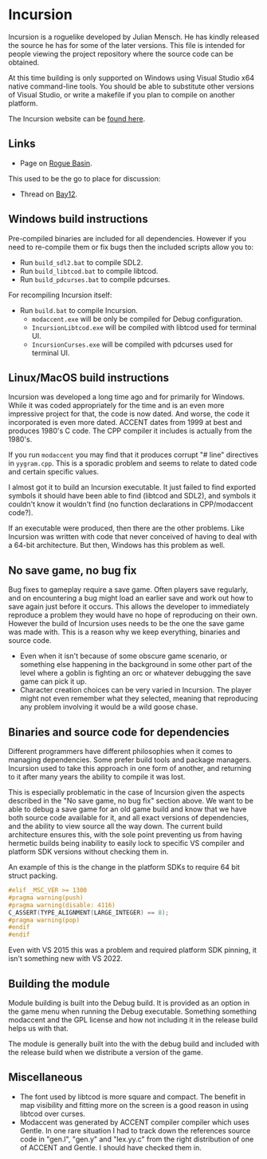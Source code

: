 Incursion
=========

Incursion is a roguelike developed by Julian Mensch.  He has kindly released the source he has for some of the later versions.  This file is intended for people viewing the project repository where the source code can be obtained.

At this time building is only supported on Windows using Visual Studio x64 native command-line tools.  You should be able to substitute other versions of Visual Studio, or write a makefile if you plan to compile on another platform.

The Incursion website can be [found here](http://incursion-roguelike.net).

Links
-----

 * Page on [Rogue Basin](http://www.roguebasin.com/index.php?title=Incursion).

This used to be the go to place for discussion:

 * Thread on [Bay12](http://bay12forums.com/smf/index.php?topic=139289).

Windows build instructions
--------------------------

Pre-compiled binaries are included for all dependencies. However if you need to re-compile them
or fix bugs then the included scripts allow you to:

* Run `build_sdl2.bat` to compile SDL2.
* Run `build_libtcod.bat` to compile libtcod.
* Run `build_pdcurses.bat` to compile pdcurses.

For recompiling Incursion itself:

* Run `build.bat` to compile Incursion.
   * `modaccent.exe` will be only be compiled for Debug configuration.
   * `IncursionLibtcod.exe` will be compiled with libtcod used for terminal UI.
   * `IncursionCurses.exe` will be compiled with pdcurses used for terminal UI.

Linux/MacOS build instructions
------------------------------

Incursion was developed a long time ago and for primarily for Windows. While it was coded
appropriately for the time and is an even more impressive project for that, the code is now dated.
And worse, the code it incorporated is even more dated. ACCENT dates from 1999 at best and
produces 1980's C code. The CPP compiler it includes is actually from the 1980's.

If you run `modaccent` you may find that it produces corrupt "# line" directives in `yygram.cpp`.
This is a sporadic problem and seems to relate to dated code and certain specific values.

I almost got it to build an Incursion executable. It just failed to find exported symbols it should
have been able to find (libtcod and SDL2), and symbols it couldn't know it wouldn't find (no
function declarations in CPP/modaccent code?).

If an executable were produced, then there are the other problems. Like Incursion was written with
code that never conceived of having to deal with a 64-bit architecture. But then, Windows has
this problem as well.

No save game, no bug fix
------------------------

Bug fixes to gameplay require a save game. Often players save regularly, and on encountering a
bug might load an earlier save and work out how to save again just before it occurs. This allows
the developer to immediately reproduce a problem they would have no hope of reproducing on their
own. However the build of Incursion uses needs to be the one the save game was made with. This is
a reason why we keep everything, binaries and source code.

* Even when it isn't because of some obscure game scenario, or something else happening in the
   background in some other part of the level where a goblin is fighting an orc or whatever
   debugging the save game can pick it up.
* Character creation choices can be very varied in Incursion. The player might not even remember
   what they selected, meaning that reproducing any problem involving it would be a wild goose
   chase.

Binaries and source code for dependencies
-----------------------------------------

Different programmers have different philosophies when it comes to managing dependencies. Some
prefer build tools and package managers. Incursion used to take this approach in one form
of another, and returning to it after many years the ability to compile it was lost.

This is especially problematic in the case of Incursion given the aspects described in the "No save
game, no bug fix" section above. We want to be able to debug a save game for an old game build
and know that we have both source code available for it, and all exact versions of dependencies,
and the ability to view source all the way down. The current build architecture ensures this,
with the sole point preventing us from having hermetic builds being inability to easily lock to
specific VS compiler and platform SDK versions without checking them in.

An example of this is the change in the platform SDKs to require 64 bit struct packing.

```c
#elif _MSC_VER >= 1300
#pragma warning(push)
#pragma warning(disable: 4116)
C_ASSERT(TYPE_ALIGNMENT(LARGE_INTEGER) == 8);
#pragma warning(pop)
#endif
#endif
```

Even with VS 2015 this was a problem and required platform SDK pinning, it isn't something new
with VS 2022.

Building the module
-------------------

Module building is built into the Debug build. It is provided as an option in the game menu
when running the Debug executable. Something something modaccent and the GPL license and how not
including it in the release build helps us with that.

The module is generally built into the with the debug build and included with the release build
when we distribute a version of the game.

Miscellaneous
-------------

* The font used by libtcod is more square and compact. The benefit in map visibility and fitting
  more on the screen is a good reason in using libtcod over curses.
* Modaccent was generated by ACCENT compiler compiler which uses Gentle. In one rare situation
  I had to track down the references source code in "gen.l", "gen.y" and "lex.yy.c" from the right
  distribution of one of ACCENT and Gentle. I should have checked them in.
